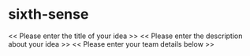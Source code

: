 # sixth-sense
<< Please enter the title of your idea >>
<< Please enter the description about your idea >>
<< Please enter your team details below >>
